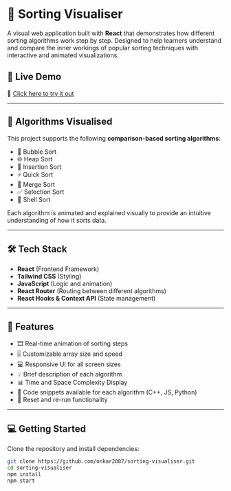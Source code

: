 # 🔢 Sorting Visualiser

A visual web application built with **React** that demonstrates how different sorting algorithms work step by step. Designed to help learners understand and compare the inner workings of popular sorting techniques with interactive and animated visualizations.

## 🚀 Live Demo

🔗 [Click here to try it out](https://onkar-dhingra-sorting-visualiser.netlify.app/)  

---

## 🧠 Algorithms Visualised

This project supports the following **comparison-based sorting algorithms**:

- 🔁 Bubble Sort
- 🌐 Heap Sort
- 🧩 Insertion Sort
- ⚡ Quick Sort
- 🔀 Merge Sort
- ✅ Selection Sort
- 🐚 Shell Sort

Each algorithm is animated and explained visually to provide an intuitive understanding of how it sorts data.

---

## 🛠️ Tech Stack

- **React** (Frontend Framework)
- **Tailwind CSS** (Styling)
- **JavaScript** (Logic and animation)
- **React Router** (Routing between different algorithms)
- **React Hooks & Context API** (State management)

---

## 📂 Features

- 🎞️ Real-time animation of sorting steps
- 🎚️ Customizable array size and speed
- 💻 Responsive UI for all screen sizes
- 💡 Brief description of each algorithm
- 📊 Time and Space Complexity Display
- 📎 Code snippets available for each algorithm (C++, JS, Python)
- 🔁 Reset and re-run functionality

---

## 💻 Getting Started

Clone the repository and install dependencies:

```bash
git clone https://github.com/onkar2087/sorting-visualiser.git
cd sorting-visualiser
npm install
npm start